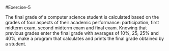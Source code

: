 #Exercise-5

The final grade of a computer science student is calculated based on the grades of four
aspects of their academic performance: participation, first midterm exam, second midterm
exam and final exam. Knowing that previous grades enter the final grade with avarages of
10%, 25, 25% and 40%, make a program that calculates and prints the final grade obtained
by a student.
